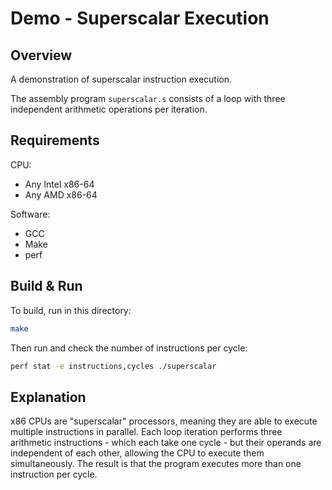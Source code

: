# Demo - Superscalar Execution

## Overview

A demonstration of superscalar instruction execution.

The assembly program `superscalar.s` consists of a loop with three independent arithmetic operations per iteration.

## Requirements

CPU:

- Any Intel x86-64
- Any AMD x86-64

Software:

- GCC
- Make
- perf

## Build & Run

To build, run in this directory:

```bash
make
```

Then run and check the number of instructions per cycle:

```bash
perf stat -e instructions,cycles ./superscalar
```

## Explanation

x86 CPUs are "superscalar" processors, meaning they are able to execute multiple instructions in parallel. Each loop iteration performs three arithmetic instructions - which each take one cycle - but their operands are independent of each other, allowing the CPU to execute them simultaneously. The result is that the program executes more than one instruction per cycle.
